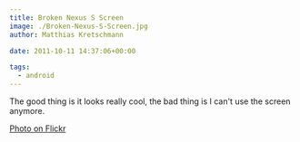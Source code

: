 ```yaml
---
title: Broken Nexus S Screen
image: ./Broken-Nexus-S-Screen.jpg
author: Matthias Kretschmann

date: 2011-10-11 14:37:06+00:00

tags:
  - android
---
```


The good thing is it looks really cool, the bad thing is I can't use the screen anymore.

[Photo on Flickr](http://www.flickr.com/photos/krema/6234862247/)
